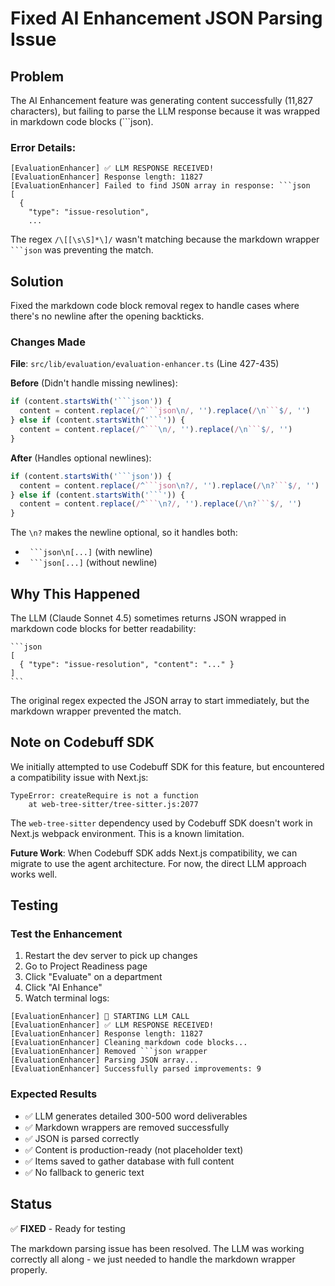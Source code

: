 # Fixed AI Enhancement JSON Parsing Issue

## Problem

The AI Enhancement feature was generating content successfully (11,827 characters), but failing to parse the LLM response because it was wrapped in markdown code blocks (```json).

### Error Details:
```
[EvaluationEnhancer] ✅ LLM RESPONSE RECEIVED!
[EvaluationEnhancer] Response length: 11827
[EvaluationEnhancer] Failed to find JSON array in response: ```json
[
  {
    "type": "issue-resolution",
    ...
```

The regex `/\[[\s\S]*\]/` wasn't matching because the markdown wrapper ```` ```json```` was preventing the match.

## Solution

Fixed the markdown code block removal regex to handle cases where there's no newline after the opening backticks.

### Changes Made

**File**: `src/lib/evaluation/evaluation-enhancer.ts` (Line 427-435)

**Before** (Didn't handle missing newlines):
```typescript
if (content.startsWith('```json')) {
  content = content.replace(/^```json\n/, '').replace(/\n```$/, '')
} else if (content.startsWith('```')) {
  content = content.replace(/^```\n/, '').replace(/\n```$/, '')
}
```

**After** (Handles optional newlines):
```typescript
if (content.startsWith('```json')) {
  content = content.replace(/^```json\n?/, '').replace(/\n?```$/, '')
} else if (content.startsWith('```')) {
  content = content.replace(/^```\n?/, '').replace(/\n?```$/, '')
}
```

The `\n?` makes the newline optional, so it handles both:
- ` ```json\n[...]` (with newline)
- ` ```json[...]` (without newline)

## Why This Happened

The LLM (Claude Sonnet 4.5) sometimes returns JSON wrapped in markdown code blocks for better readability:

````
```json
[
  { "type": "issue-resolution", "content": "..." }
]
```
````

The original regex expected the JSON array to start immediately, but the markdown wrapper prevented the match.

## Note on Codebuff SDK

We initially attempted to use Codebuff SDK for this feature, but encountered a compatibility issue with Next.js:

```
TypeError: createRequire is not a function
    at web-tree-sitter/tree-sitter.js:2077
```

The `web-tree-sitter` dependency used by Codebuff SDK doesn't work in Next.js webpack environment. This is a known limitation.

**Future Work**: When Codebuff SDK adds Next.js compatibility, we can migrate to use the agent architecture. For now, the direct LLM approach works well.

## Testing

### Test the Enhancement

1. Restart the dev server to pick up changes
2. Go to Project Readiness page
3. Click "Evaluate" on a department
4. Click "AI Enhance"
5. Watch terminal logs:

```
[EvaluationEnhancer] 🚀 STARTING LLM CALL
[EvaluationEnhancer] ✅ LLM RESPONSE RECEIVED!
[EvaluationEnhancer] Response length: 11827
[EvaluationEnhancer] Cleaning markdown code blocks...
[EvaluationEnhancer] Removed ```json wrapper
[EvaluationEnhancer] Parsing JSON array...
[EvaluationEnhancer] Successfully parsed improvements: 9
```

### Expected Results

- ✅ LLM generates detailed 300-500 word deliverables
- ✅ Markdown wrappers are removed successfully
- ✅ JSON is parsed correctly
- ✅ Content is production-ready (not placeholder text)
- ✅ Items saved to gather database with full content
- ✅ No fallback to generic text

## Status

✅ **FIXED** - Ready for testing

The markdown parsing issue has been resolved. The LLM was working correctly all along - we just needed to handle the markdown wrapper properly.


